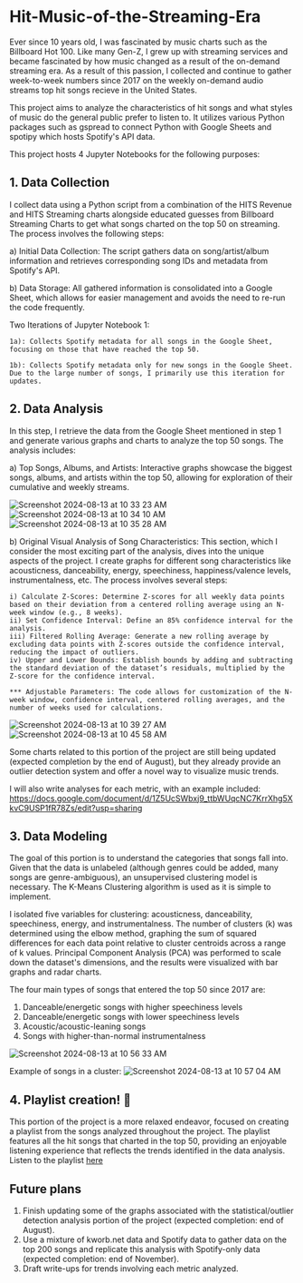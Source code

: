 # Hit-Music-of-the-Streaming-Era

Ever since 10 years old, I was fascinated by music charts such as the Billboard Hot 100. Like many Gen-Z, I grew up with streaming services and became fascinated by how music changed as a result of the on-demand streaming era. As a result of this passion, I collected and continue to gather week-to-week numbers since 2017 on the weekly on-demand audio streams top hit songs recieve in the United States. 

This project aims to analyze the characteristics of hit songs and what styles of music do the general public prefer to listen to. It utilizes various Python packages such as gspread to connect Python with Google Sheets and spotipy which hosts Spotify's API data.

This project hosts 4 Jupyter Notebooks for the following purposes:
## **1. Data Collection**
   
I collect data using a Python script from a combination of the HITS Revenue and HITS Streaming charts alongside educated guesses from Billboard Streaming Charts to get what songs charted on the top 50 on streaming. The process involves the following steps:

  a) Initial Data Collection: The script gathers data on song/artist/album information and retrieves corresponding song IDs and metadata from Spotify's API.
  
  b) Data Storage: All gathered information is consolidated into a Google Sheet, which allows for easier management and avoids the need to re-run the code frequently.

  Two Iterations of Jupyter Notebook 1:
  
    1a): Collects Spotify metadata for all songs in the Google Sheet, focusing on those that have reached the top 50.
    
    1b): Collects Spotify metadata only for new songs in the Google Sheet. Due to the large number of songs, I primarily use this iteration for updates.

## **2. Data Analysis**
  
In this step, I retrieve the data from the Google Sheet mentioned in step 1 and generate various graphs and charts to analyze the top 50 songs. The analysis includes:

  a) Top Songs, Albums, and Artists: Interactive graphs showcase the biggest songs, albums, and artists within the top 50, allowing for exploration of their cumulative and weekly streams.

![Screenshot 2024-08-13 at 10 33 23 AM](https://github.com/user-attachments/assets/db2fad2c-7719-41c6-9c9f-c4c0c47d6725)
![Screenshot 2024-08-13 at 10 34 10 AM](https://github.com/user-attachments/assets/351dd459-20b1-4dd2-9a22-cb81fe0eb887)
![Screenshot 2024-08-13 at 10 35 28 AM](https://github.com/user-attachments/assets/0d10fb55-5f95-4e51-8d5e-f406c66ea06e)

  b) Original Visual Analysis of Song Characteristics: This section, which I consider the most exciting part of the analysis, dives into the unique aspects of the project. I create graphs for different song characteristics like acousticness, danceability, energy, speechiness, happiness/valence levels, instrumentalness, etc. The process involves several steps:

    i) Calculate Z-Scores: Determine Z-scores for all weekly data points based on their deviation from a centered rolling average using an N-week window (e.g., 8 weeks).
    ii) Set Confidence Interval: Define an 85% confidence interval for the analysis.
    iii) Filtered Rolling Average: Generate a new rolling average by excluding data points with Z-scores outside the confidence interval, reducing the impact of outliers.
    iv) Upper and Lower Bounds: Establish bounds by adding and subtracting the standard deviation of the dataset’s residuals, multiplied by the Z-score for the confidence interval.

    *** Adjustable Parameters: The code allows for customization of the N-week window, confidence interval, centered rolling averages, and the number of weeks used for calculations.
    
![Screenshot 2024-08-13 at 10 39 27 AM](https://github.com/user-attachments/assets/b993d65b-d7f6-48bd-ba9b-82c8378b129b)
![Screenshot 2024-08-13 at 10 45 58 AM](https://github.com/user-attachments/assets/ecb1bf77-ea54-4a96-8f12-e7d3017ea18b)


Some charts related to this portion of the project are still being updated (expected completion by the end of August), but they already provide an outlier detection system and offer a novel way to visualize music trends. 

I will also write analyses for each metric, with an example included: 
https://docs.google.com/document/d/1Z5UcSWbxj9_ttbWUqcNC7KrrXhg5XkvC9USP1fR78Zs/edit?usp=sharing

## **3. Data Modeling**

The goal of this portion is to understand the categories that songs fall into. Given that the data is unlabeled (although genres could be added, many songs are genre-ambiguous), an unsupervised clustering model is necessary. The K-Means Clustering algorithm is used as it is simple to implement.

I isolated five variables for clustering: acousticness, danceability, speechiness, energy, and instrumentalness. The number of clusters (k) was determined using the elbow method, graphing the sum of squared differences for each data point relative to cluster centroids across a range of k values. Principal Component Analysis (PCA) was performed to scale down the dataset's dimensions, and the results were visualized with bar graphs and radar charts.


The four main types of songs that entered the top 50 since 2017 are:
  1. Danceable/energetic songs with higher speechiness levels
  2. Danceable/energetic songs with lower speechiness levels
  3. Acoustic/acoustic-leaning songs
  4. Songs with higher-than-normal instrumentalness

![Screenshot 2024-08-13 at 10 56 33 AM](https://github.com/user-attachments/assets/892001e2-c310-4c4c-9607-38259ea0ef67)

Example of songs in a cluster: ![Screenshot 2024-08-13 at 10 57 04 AM](https://github.com/user-attachments/assets/d13c79e0-6960-467d-8b01-73d84f199fb5)

## **4. Playlist creation! 🥳**
This portion of the project is a more relaxed endeavor, focused on creating a playlist from the songs analyzed throughout the project. The playlist features all the hit songs that charted in the top 50, providing an enjoyable listening experience that reflects the trends identified in the data analysis.
Listen to the playlist [here](https://open.spotify.com/playlist/2fqpXYOyQG3q3HCaRjZitJ?si=9c248042f7f342d3)


## **Future plans**
1. Finish updating some of the graphs associated with the statistical/outlier detection analysis portion of the project (expected completion: end of August).
2. Use a mixture of kworb.net data and Spotify data to gather data on the top 200 songs and replicate this analysis with Spotify-only data (expected completion: end of November).
3. Draft write-ups for trends involving each metric analyzed.
